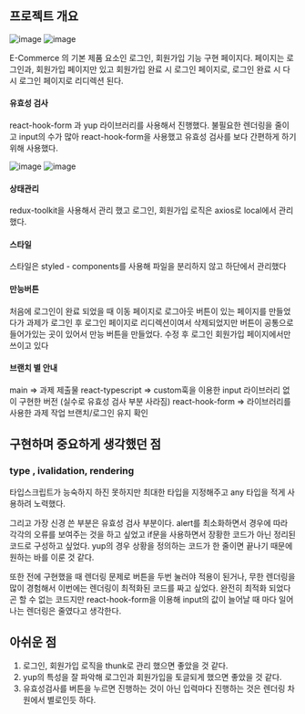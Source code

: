 
## 프로젝트 개요

![image](https://github.com/hyewon0615/-2024nbcamp_timeattack/assets/146814055/0d82620d-7717-496c-9356-3333f1b7b163)
![image](https://github.com/hyewon0615/-2024nbcamp_timeattack/assets/146814055/d85aed98-8a17-4d08-b685-3afc21f15ff6)

E-Commerce 의 기본 제품 요소인 로그인, 회원가입 기능 구현 페이지다. 페이지는 로그인과, 회원가입 페이지만 있고 회원가입 완료 시 로그인 페이지로, 로그인 완료 시 다시 로그인 페이지로 리디렉션 된다.

#### 유효성 검사

react-hook-form 과 yup 라이브러리를 사용해서 진행했다. 불필요한 렌더링을 줄이고 input의 수가 많아 react-hook-form을 사용했고 유효성 검사를 보다 간편하게 하기 위해 사용했다.

![image](https://github.com/hyewon0615/-2024nbcamp_timeattack/assets/146814055/5c9a4d19-06b2-4fa2-a261-b4624a3afb8c)
![image](https://github.com/hyewon0615/-2024nbcamp_timeattack/assets/146814055/372911fe-77ef-4c0a-b809-329b171f7218)

#### 상태관리

redux-toolkit을 사용해서 관리 했고 로그인, 회원가입 로직은 axios로 local에서 관리 했다.

#### 스타일

스타일은 styled - components를 사용해 파일을 분리하지 않고 하단에서 관리했다

#### 만능버튼

처음에 로그인이 완료 되었을 때 이동 페이지로 로그아웃 버튼이 있는 페이지를 만들었다가 과제가 로그인 후 로그인 페이지로 리디렉션이여서 삭제되었지만 버튼이 공통으로 들어가있는 곳이 있어서 만능 버튼을 만들었다. 수정 후 로그인 회원가입 페이지에서만 쓰이고 있다

#### 브랜치 별 안내

main => 과제 제출물 react-typescript => custom훅을 이용한 input 라이브러리 없이 구현한 버전 (실수로 유효성 검사 부분 사라짐) react-hook-form => 라이브러리를 사용한 과제 작업 브랜치/로그인 유지 확인 

## 구현하며 중요하게 생각했던 점

### type , ivalidation, rendering

타입스크립트가 능숙하지 하진 못하지만 최대한 타입을 지정해주고 any 타입을 적게 사용하려 노력했다.

그리고 가장 신경 쓴 부분은 유효성 검사 부분이다. alert를 최소화하면서 경우에 따라 각각의 오류를 보여주는 것을 하고 싶었고 if문을 사용하면서 장황한 코드가 아닌 정리된 코드로 구성하고 싶었다. yup의 경우 상황을 정의하는 코드가 한 줄이면 끝나기 때문에 원하는 바를 이룬 것 같다.

또한 전에 구현했을 때 렌더링 문제로 버튼을 두번 눌러야 적용이 된거나, 무한 렌더링을 많이 경험해서 이번에는 렌더링이 최적화된 코드를 짜고 싶었다. 완전히 최적화 되었다곤 할 수 없는 코드지만 react-hook-form을 이용해 input의 값이 늘어날 때 마다 일어나는 렌더링은 줄였다고 생각한다.

## 아쉬운 점

1. 로그인, 회원가입 로직을 thunk로 관리 했으면 좋았을 것 같다.
2. yup의 특성을 잘 파악해 로그인과 회원가입을 토글되게 했으면 좋았을 것 같다.
3. 유효성검사를 버튼을 누르면 진행하는 것이 아닌 입력마다 진행하는 것은 렌더링 차원에서 별로인듯 하다.


